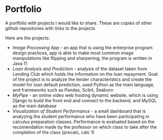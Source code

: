 # Portfolio
A portfolio with projects I would like to share. These are copies of other github repositories with links to the projects

Here are the projects:
- *Image Processing App* - an app that is using the enterprise program design practices, app is able to make most common image manipulations like flipping and sharpening, the program is written in Java 11
- *Loan Analysis and Prediction* - analysis of the dataset taken from Lending Club which holds the information on the loan repayment. Goal of the project is to analyze the lender characteristics and create the model for loan default prediction, used Python as the main language, and frameworks such as Pandas, Scikit, Seaborn
- *MyPipe* - an online video web hosting dynamic website, which is using Django to build the front end and connect to the backend, and MySQL as the main database
- *Visualization of Student Performance* - a small dashboard that is analyzing the student performance who have been participating in calculus preparation classes. Performance is evaluated based on the recomendation made by the professor on which class to take after the completion of the class (precalc, calc 1)
